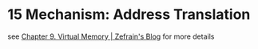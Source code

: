 # 15 Mechanism: Address Translation

see [Chapter 9. Virtual Memory | Zefrain's Blog](https://zefrain.github.io/docs/category/TOC/computer/system/csapp/part2/ch09) for more details

